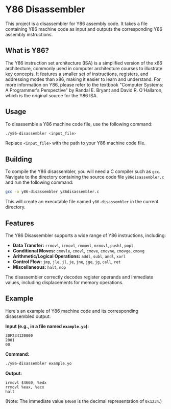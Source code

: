 # Y86 Disassembler

This project is a disassembler for Y86 assembly code. It takes a file containing Y86 machine code as input and outputs the corresponding Y86 assembly instructions.

## What is Y86?

The Y86 instruction set architecture (ISA) is a simplified version of the x86 architecture, commonly used in computer architecture courses to illustrate key concepts. It features a smaller set of instructions, registers, and addressing modes than x86, making it easier to learn and understand. For more information on Y86, please refer to the textbook "Computer Systems: A Programmer's Perspective" by Randal E. Bryant and David R. O'Hallaron, which is the original source for the Y86 ISA.

## Usage

To disassemble a Y86 machine code file, use the following command:

```bash
./y86-disassembler <input_file>
```

Replace `<input_file>` with the path to your Y86 machine code file.

## Building

To compile the Y86 disassembler, you will need a C compiler such as `gcc`. Navigate to the directory containing the source code file `y86disassembler.c` and run the following command:

```bash
gcc -o y86-disassembler y86disassembler.c
```

This will create an executable file named `y86-disassembler` in the current directory.

## Features

The Y86 Disassembler supports a wide range of Y86 instructions, including:

*   **Data Transfer:** `rrmovl`, `irmovl`, `rmmovl`, `mrmovl`, `pushl`, `popl`
*   **Conditional Moves:** `cmovle`, `cmovl`, `cmove`, `cmovne`, `cmovge`, `cmovg`
*   **Arithmetic/Logical Operations:** `addl`, `subl`, `andl`, `xorl`
*   **Control Flow:** `jmp`, `jle`, `jl`, `je`, `jne`, `jge`, `jg`, `call`, `ret`
*   **Miscellaneous:** `halt`, `nop`

The disassembler correctly decodes register operands and immediate values, including displacements for memory operations.

## Example

Here's an example of Y86 machine code and its corresponding disassembled output:

**Input (e.g., in a file named `example.yo`):**

```
30F234120000
2001
00
```

**Command:**

```bash
./y86-disassembler example.yo
```

**Output:**

```
irmovl $4660, %edx
rrmovl %eax, %ecx
halt
```
(Note: The immediate value `$4660` is the decimal representation of `0x1234`.)
